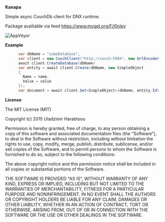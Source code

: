 **Kanapa**

Simple async CouchDb client for DNX runtime.

Package availiable via feed https://www.myget.org/F/l0nley

![AppVeyor](https://ci.appveyor.com/api/projects/status/lu20j810qa1yk7v9?svg=true "AppVeyor")

**Example**

```csharp
      var dbName = "someDatabase";
      var client = new CouchClient("http://couch:5984", new UrlEncoder());
      await client.CreateDatabase(dbName)
      var entity = await client.Create(dbName, new SimpleObject
      {
        Name = name,
        Value = value
      });
      var document = await client.Get<SimpleObject>(dbName, entity.Id);
```

**License**

The MIT License (MIT)

Copyright (c) 2015 Uladzimir Harabtsou

Permission is hereby granted, free of charge, to any person obtaining a copy
of this software and associated documentation files (the "Software"), to deal
in the Software without restriction, including without limitation the rights
to use, copy, modify, merge, publish, distribute, sublicense, and/or sell
copies of the Software, and to permit persons to whom the Software is
furnished to do so, subject to the following conditions:

The above copyright notice and this permission notice shall be included in
all copies or substantial portions of the Software.

THE SOFTWARE IS PROVIDED "AS IS", WITHOUT WARRANTY OF ANY KIND, EXPRESS OR
IMPLIED, INCLUDING BUT NOT LIMITED TO THE WARRANTIES OF MERCHANTABILITY,
FITNESS FOR A PARTICULAR PURPOSE AND NONINFRINGEMENT. IN NO EVENT SHALL THE
AUTHORS OR COPYRIGHT HOLDERS BE LIABLE FOR ANY CLAIM, DAMAGES OR OTHER
LIABILITY, WHETHER IN AN ACTION OF CONTRACT, TORT OR OTHERWISE, ARISING FROM,
OUT OF OR IN CONNECTION WITH THE SOFTWARE OR THE USE OR OTHER DEALINGS IN
THE SOFTWARE.
